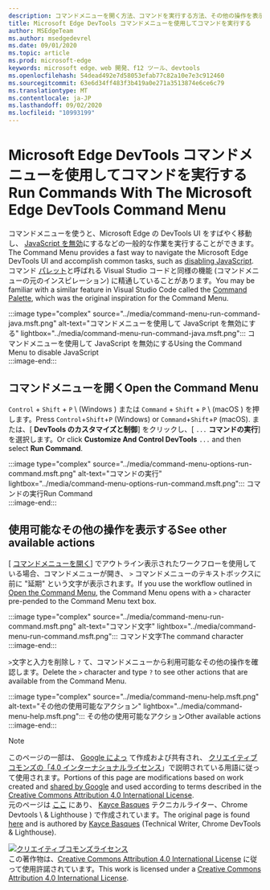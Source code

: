 ```yaml
---
description: コマンドメニューを開く方法、コマンドを実行する方法、その他の操作を表示する方法に関するガイド。
title: Microsoft Edge DevTools コマンドメニューを使用してコマンドを実行する
author: MSEdgeTeam
ms.author: msedgedevrel
ms.date: 09/01/2020
ms.topic: article
ms.prod: microsoft-edge
keywords: microsoft edge、web 開発、f12 ツール、devtools
ms.openlocfilehash: 54dead492e7d58053efab77c82a10e7e3c912460
ms.sourcegitcommit: 63e6d34ff483f3b419a0e271a3513874e6ce6c79
ms.translationtype: MT
ms.contentlocale: ja-JP
ms.lasthandoff: 09/02/2020
ms.locfileid: "10993199"
---
```

<!-- Copyright Kayce Basques 

   Licensed under the Apache License, Version 2.0 (the "License");
   you may not use this file except in compliance with the License.
   You may obtain a copy of the License at

       https://www.apache.org/licenses/LICENSE-2.0

   Unless required by applicable law or agreed to in writing, software
   distributed under the License is distributed on an "AS IS" BASIS,
   WITHOUT WARRANTIES OR CONDITIONS OF ANY KIND, either express or implied.
   See the License for the specific language governing permissions and
   limitations under the License.  -->  





# <span data-ttu-id="c45f8-104">Microsoft Edge DevTools コマンドメニューを使用してコマンドを実行する</span><span class="sxs-lookup"><span data-stu-id="c45f8-104">Run Commands With The Microsoft Edge DevTools Command Menu</span></span>   

  

<span data-ttu-id="c45f8-105">コマンドメニューを使うと、Microsoft Edge の DevTools UI をすばやく移動し、 [JavaScript を無効][JavascriptDisable]にするなどの一般的な作業を実行することができます。</span><span class="sxs-lookup"><span data-stu-id="c45f8-105">The Command Menu provides a fast way to navigate the Microsoft Edge DevTools UI and accomplish common tasks, such as [disabling JavaScript][JavascriptDisable].</span></span>  <span data-ttu-id="c45f8-106">コマンド [パレット][VisualStudioCodeUICommandPalette]と呼ばれる Visual Studio コードと同様の機能 (コマンドメニューの元のインスピレーション) に精通していることがあります。</span><span class="sxs-lookup"><span data-stu-id="c45f8-106">You may be familiar with a similar feature in Visual Studio Code called the [Command Palette][VisualStudioCodeUICommandPalette], which was the original inspiration for the Command Menu.</span></span>  

:::image type="complex" source="../media/command-menu-run-command-java.msft.png" alt-text="コマンドメニューを使用して JavaScript を無効にする" lightbox="../media/command-menu-run-command-java.msft.png":::
   <span data-ttu-id="c45f8-108">コマンドメニューを使用して JavaScript を無効にする</span><span class="sxs-lookup"><span data-stu-id="c45f8-108">Using the Command Menu to disable JavaScript</span></span>  
:::image-end:::  

## <span data-ttu-id="c45f8-109">コマンドメニューを開く</span><span class="sxs-lookup"><span data-stu-id="c45f8-109">Open the Command Menu</span></span>   

<span data-ttu-id="c45f8-110">`Control` + `Shift` + `P` \ (Windows \) または `Command` + `Shift` + `P` \ (macOS \) を押します。</span><span class="sxs-lookup"><span data-stu-id="c45f8-110">Press `Control`+`Shift`+`P` \(Windows\) or `Command`+`Shift`+`P` \(macOS\).</span></span> <span data-ttu-id="c45f8-111">または、[ **DevTools のカスタマイズと制御**] をクリックし、[ `...` **コマンドの実行**] を選択します。</span><span class="sxs-lookup"><span data-stu-id="c45f8-111">Or click **Customize And Control DevTools** `...` and then select **Run Command**.</span></span>  

:::image type="complex" source="../media/command-menu-options-run-command.msft.png" alt-text="コマンドの実行" lightbox="../media/command-menu-options-run-command.msft.png":::
   <span data-ttu-id="c45f8-113">コマンドの実行</span><span class="sxs-lookup"><span data-stu-id="c45f8-113">Run Command</span></span>  
:::image-end:::  

## <span data-ttu-id="c45f8-114">使用可能なその他の操作を表示する</span><span class="sxs-lookup"><span data-stu-id="c45f8-114">See other available actions</span></span>   

<span data-ttu-id="c45f8-115">[ [コマンドメニューを開く](#open-the-command-menu)] でアウトライン表示されたワークフローを使用している場合、コマンドメニューが開き、 `>` コマンドメニューのテキストボックスに前に "延期" という文字が表示されます。</span><span class="sxs-lookup"><span data-stu-id="c45f8-115">If you use the workflow outlined in [Open the Command Menu](#open-the-command-menu), the Command Menu opens with a `>` character pre-pended to the Command Menu text box.</span></span>  

:::image type="complex" source="../media/command-menu-run-command.msft.png" alt-text="コマンド文字" lightbox="../media/command-menu-run-command.msft.png":::
   <span data-ttu-id="c45f8-117">コマンド文字</span><span class="sxs-lookup"><span data-stu-id="c45f8-117">The command character</span></span>  
:::image-end:::  

<span data-ttu-id="c45f8-118">`>`文字と入力を削除し `?` て、コマンドメニューから利用可能なその他の操作を確認します。</span><span class="sxs-lookup"><span data-stu-id="c45f8-118">Delete the `>` character and type `?` to see other actions that are available from the Command Menu.</span></span>  

:::image type="complex" source="../media/command-menu-help.msft.png" alt-text="その他の使用可能なアクション" lightbox="../media/command-menu-help.msft.png":::
   <span data-ttu-id="c45f8-120">その他の使用可能なアクション</span><span class="sxs-lookup"><span data-stu-id="c45f8-120">Other available actions</span></span>  
:::image-end:::  

 



<!-- links -->  

[JavascriptDisable]: ../javascript/disable.md "Microsoft Edge DevTools で JavaScript を無効にする |Microsoft ドキュメント"  

[VisualStudioCodeUICommandPalette]: https://code.visualstudio.com/docs/getstarted/userinterface#_command-palette "コマンドパレット-Visual Studio コード UI"  

> [!NOTE]
> <span data-ttu-id="c45f8-123">このページの一部は、 [Google によっ][GoogleSitePolicies] て作成および共有され、 [クリエイティブコモンズの「4.0 インターナショナルライセンス][CCA4IL]」で説明されている用語に従って使用されます。</span><span class="sxs-lookup"><span data-stu-id="c45f8-123">Portions of this page are modifications based on work created and [shared by Google][GoogleSitePolicies] and used according to terms described in the [Creative Commons Attribution 4.0 International License][CCA4IL].</span></span>  
> <span data-ttu-id="c45f8-124">元のページは [ここ](https://developers.google.com/web/tools/chrome-devtools/command-menu/index) にあり、 [Kayce Basques][KayceBasques] テクニカルライター、Chrome Devtools \ & Lighthouse \) で作成されています。</span><span class="sxs-lookup"><span data-stu-id="c45f8-124">The original page is found [here](https://developers.google.com/web/tools/chrome-devtools/command-menu/index) and is authored by [Kayce Basques][KayceBasques] \(Technical Writer, Chrome DevTools \& Lighthouse\).</span></span>  

[![クリエイティブコモンズライセンス][CCby4Image]][CCA4IL]  
<span data-ttu-id="c45f8-126">この著作物は、[Creative Commons Attribution 4.0 International License][CCA4IL] に従って使用許諾されています。</span><span class="sxs-lookup"><span data-stu-id="c45f8-126">This work is licensed under a [Creative Commons Attribution 4.0 International License][CCA4IL].</span></span>  

[CCA4IL]: https://creativecommons.org/licenses/by/4.0  
[CCby4Image]: https://i.creativecommons.org/l/by/4.0/88x31.png  
[GoogleSitePolicies]: https://developers.google.com/terms/site-policies  
[KayceBasques]: https://developers.google.com/web/resources/contributors/kaycebasques  
